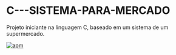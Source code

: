 # C---SISTEMA-PARA-MERCADO
Projeto iniciante na linguagem C, baseado em um sistema de um supermercado.

[![apm](https://img.shields.io/apm/l/vim-mode.svg)]()
